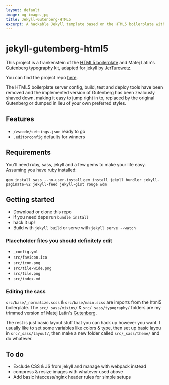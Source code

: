 ```yaml
---
layout: default
image: og-image.jpg
title: Jekyll-Gutenberg-HTML5
excerpt: A hackable Jekyll template based on the HTML5 boilerplate with beautiful typography
---
```


# jekyll-gutemberg-html5

This project is a frankenstein of the [HTML5 boilerplate](https://github.com/h5bp/html5-boilerplate) and Matej Latin's [Gutenberg](https://github.com/matejlatin/Gutenberg) typography kit, adapted for [jekyll](https://jekyllrb.com/) by [JerTurowetz](https://jerturowetz.gihub.io).

You can find the project repo [here](https://github.com/jerturowetz/jekyll-gutenberg-html5).

The HTML5 boilerplate server config, build, test and deploy tools have been removed and the implemented version of Gutenberg has been zealously shaved down, making it easy to jump right in to, replaced by the original Gutenberg or dumped in lieu of your own preferred styles.

## Features

- `/vscode/settings.json` ready to go
- `.editorconfig` defaults for winners

## Requirements

You'll need ruby, sass, jekyll and a few gems to make your life easy. Assuming you have ruby installed:

  `gem install sass --no-user-install`
  `gem install jekyll bundler jekyll-paginate-v2 jekyll-feed jekyll-gist rouge wdm`

## Getting started

- Download or clone this repo
- if you need deps run `bundle install`
- hack it up!
- Build with `jekyll build` or serve with `jekyll serve --watch`

### Placeholder files you should definitely edit

- `_config.yml`
- `src/favicon.ico`
- `src/icon.png`
- `src/tile-wide.png`
- `src/tile.png`
- `src/index.md`

### Editing the sass

`src/base/_normalize.scss` & `src/base/main.scss` are imports from the html5 boilerplate. The `src/_sass/mixins/` & `src/_sass/typography/` folders are my trimmed version of Matej Latin's [Gutenberg](https://github.com/matejlatin/Gutenberg).

The rest is just basic layout stuff that you can hack up however you want. I usually like to set some variables like colors & type, then set up basic layou in `src/_sass/layout/`, then make a new folder called `src/_sass/theme/` and do whatever.

## To do

- Exclude CSS & JS from jekyll and manage with webpack instead
- compress & resize images with whatever used above
- Add basic htaccess/nginx header rules for simple setups
